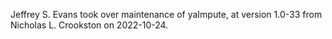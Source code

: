 Jeffrey S. Evans took over maintenance of yaImpute, at version 1.0-33 from 
Nicholas L. Crookston on 2022-10-24.  
